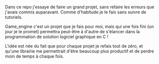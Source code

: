 Dans ce repo j'essaye de faire un grand projet, sans refaire les erreurs que j'avais commis auparavant. Comme d'habitude je le fais sans suivre de tutoriels. 

Game_engine c'est un projet que je fais pour moi, mais qui une fois fini (un jour je le promet) permettra peut-être à d'autre de s'élancer dans la programmation de solution logiciel graphique en C ! 

L'idée est née du fait que pour chaque projet je refais tout de zéro, et qu'une librairie me permettrait d'être beaucoup plus productif et de perdre moin de temps à chaque fois.
